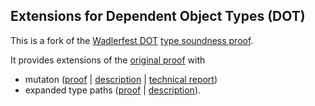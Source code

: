 Extensions for Dependent Object Types (DOT)
-------------------------------------------

This is a fork of the [Wadlerfest DOT](http://infoscience.epfl.ch/record/215280/files/paper_1.pdf) [type soundness proof](https://github.com/samuelgruetter/dot-calculus).

It provides extensions of the [original proof](https://github.com/amaurremi/dot-calculus/blob/master/dev/lf/dot_top_bot.v) with 
- mutaton
  ([proof](https://github.com/amaurremi/dot-calculus/blob/master/dev/lf/dot_top_bot_mut.v) | [description](https://github.com/amaurremi/dot-calculus/blob/master/dev/lf/dot_mut.md) | [technical report](https://arxiv.org/abs/1611.07610))
- expanded type paths
  ([proof](https://github.com/amaurremi/dot-calculus/blob/master/dev/lf/dot_top_bot_path.v) | [description](https://github.com/amaurremi/dot-calculus/blob/master/dev/lf/doc_path.md)).
